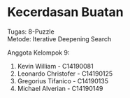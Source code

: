 # Kecerdasan Buatan

Tugas: 8-Puzzle\
Metode: Iterative Deepening Search

Anggota Kelompok 9:
1. Kevin William - C14190081
2. Leonardo Christofer - C14190125
3. Gregorius Tifanico - C14190135
4. Michael Alverian - C14190149
